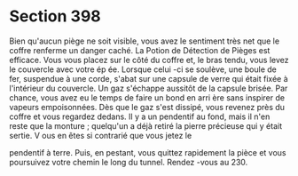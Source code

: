 # Section 398

Bien qu'aucun piège ne soit visible, vous avez le sentiment très net que le coffre renferme
un danger caché. La Potion de Détection de Pièges est efficace. Vous vous placez sur le
côté du coffre et, le bras tendu, vous levez le couvercle avec votre ép ée. Lorsque celui -ci
se soulève, une boule de fer, suspendue à une corde, s'abat sur une capsule de verre qui
était fixée à l'intérieur du couvercle. Un gaz s'échappe aussitôt de la capsule brisée. Par
chance, vous avez eu le temps de faire un bond en arri ère sans inspirer de vapeurs
empoisonnées. Dès que le gaz s'est dissipé, vous revenez près du coffre et vous regardez
dedans. Il y a un pendentif au fond, mais il n'en reste que la monture  ; quelqu'un a déjà
retiré la pierre précieuse qui y était sertie. V ous en êtes si contrarié que vous jetez le

pendentif à terre. Puis, en pestant, vous quittez rapidement la pièce et vous poursuivez
votre chemin le long du tunnel. Rendez -vous au 230.